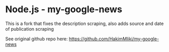 Node.js - my-google-news
=====================

This is a fork that fixes the description scraping, also adds source and date of publication scraping

See original github repo here: https://github.com/HakimMliki/my-google-news